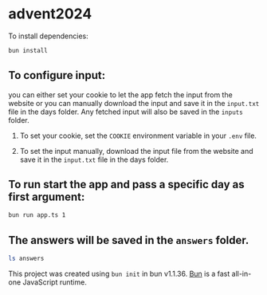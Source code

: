 # advent2024

To install dependencies:

```bash
bun install
```

## To configure input: 

you can either set your cookie to let the app fetch the input from the website or you can manually download the input and save it in the `input.txt` file in the days folder. Any fetched input will also be saved in the `inputs` folder.

1. To set your cookie, set the `COOKIE` environment variable in your `.env` file.

2. To set the input manually, download the input file from the website and save it in the `input.txt` file in the days folder.


## To run start the app and pass a specific day as first argument:

```bash
bun run app.ts 1
```

## The answers will be saved in the `answers` folder.

```bash
ls answers
```

This project was created using `bun init` in bun v1.1.36. [Bun](https://bun.sh) is a fast all-in-one JavaScript runtime.